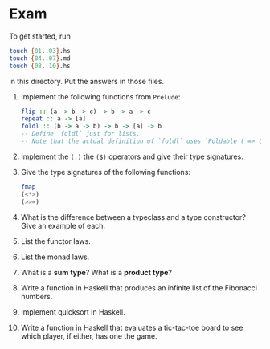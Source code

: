 # Exam

To get started, run

```bash
touch {01..03}.hs
touch {04..07}.md
touch {08..10}.hs
```

in this directory.
Put the answers in those files.

1. Implement the following functions from `Prelude`:

    ```hs
    flip :: (a -> b -> c) -> b -> a -> c
    repeat :: a -> [a]
    foldl :: (b -> a -> b) -> b -> [a] -> b
    -- Define `foldl` just for lists.
    -- Note that the actual definition of `foldl` uses `Foldable t => t a` instead of [a].
    ```
2. Implement the `(.)` the `($)` operators and give their type signatures.
3. Give the type signatures of the following functions:

    ```hs
    fmap
    (<*>)
    (>>=)
    ```
4. What is the difference between a typeclass and a type constructor? Give an example of each.
5. List the functor laws.
6. List the monad laws.
7. What is a **sum type**? What is a **product type**?
8. Write a function in Haskell that produces an infinite list of the Fibonacci numbers.
9. Implement quicksort in Haskell.
10. Write a function in Haskell that evaluates a tic-tac-toe board to see which player, if either, has one the game.